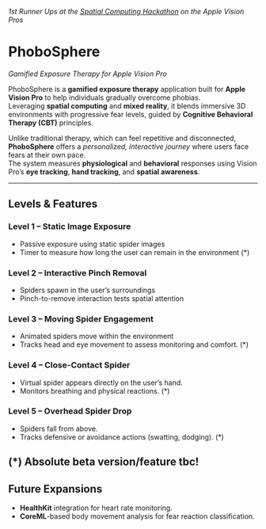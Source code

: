 _1st Runner Ups at the [Spatial Computing Hackathon](http://swiftin.sg/spatial) on the Apple Vision Pros_

# **PhoboSphere**  
*Gamified Exposure Therapy for Apple Vision Pro*  

PhoboSphere is a **gamified exposure therapy** application built for **Apple Vision Pro** to help individuals gradually overcome phobias.  
Leveraging **spatial computing** and **mixed reality**, it blends immersive 3D environments with progressive fear levels, guided by **Cognitive Behavioral Therapy (CBT)** principles.  

Unlike traditional therapy, which can feel repetitive and disconnected, **PhoboSphere** offers a *personalized, interactive journey* where users face fears at their own pace.  
The system measures **physiological** and **behavioral** responses using Vision Pro’s **eye tracking**, **hand tracking**, and **spatial awareness**.  

---

## **Levels & Features**

### **Level 1 – Static Image Exposure**
- Passive exposure using static spider images 
- Timer to measure how long the user can remain in the environment (*)

### **Level 2 – Interactive Pinch Removal**
- Spiders spawn in the user’s surroundings 
- Pinch-to-remove interaction tests spatial attention 

### **Level 3 – Moving Spider Engagement**
- Animated spiders move within the environment 
- Tracks head and eye movement to assess monitoring and comfort. (*)

### **Level 4 – Close-Contact Spider**
- Virtual spider appears directly on the user’s hand.  
- Monitors breathing and physical reactions.  (*)

### **Level 5 – Overhead Spider Drop**
- Spiders fall from above.  
- Tracks defensive or avoidance actions (swatting, dodging).  (*)

(*) Absolute beta version/feature tbc!
---

## **Future Expansions**
- **HealthKit** integration for heart rate monitoring.  
- **CoreML**-based body movement analysis for fear reaction classification.  
